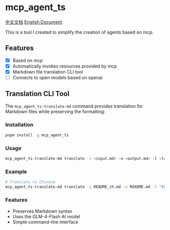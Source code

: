 # mcp_agent_ts

[中文文档](./README_zh.md) [English Document](./README.md)

This is a tool I created to simplify the creation of agents based on mcp.

## Features

- [x] Based on mcp
- [x] Automatically invokes resources provided by mcp
- [x] Markdown file translation CLI tool
- [ ] Connects to open models based on openai

## Translation CLI Tool

The `mcp_agent_ts-translate-md` command provides translation for Markdown files while preserving the formatting:

### Installation
```bash
pnpm install -g mcp_agent_ts
```

### Usage
```bash
mcp_agent_ts-translate-md translate -i <input.md> -o <output.md> -l <language>
```

### Example
```bash
# Translate to Chinese
mcp_agent_ts-translate-md translate -i README_zh.md -o README.md -l "English"
```

### Features
- Preserves Markdown syntax
- Uses the GLM-4-Flash AI model
- Simple command-line interface